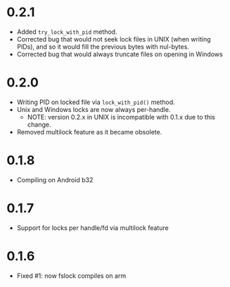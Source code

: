 # 0.2.1
* Added `try_lock_with_pid` method.
* Corrected bug that would not seek lock files in UNIX (when writing PIDs), and
    so it would fill the previous bytes with nul-bytes.
* Corrected bug that would always truncate files on opening in Windows

# 0.2.0
* Writing PID on locked file via `lock_with_pid()` method.
* Unix and Windows locks are now always per-handle.
    * NOTE: version 0.2.x in UNIX is incompatible with 0.1.x due to this change.
* Removed multilock feature as it became obsolete.

# 0.1.8
* Compiling on Android b32

# 0.1.7
* Support for locks per handle/fd via multilock feature

# 0.1.6
* Fixed #1: now fslock compiles on arm
